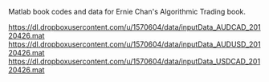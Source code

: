 Matlab book codes and data for Ernie Chan's Algorithmic Trading book.

https://dl.dropboxusercontent.com/u/1570604/data/inputData_AUDCAD_20120426.mat
https://dl.dropboxusercontent.com/u/1570604/data/inputData_AUDUSD_20120426.mat
https://dl.dropboxusercontent.com/u/1570604/data/inputData_USDCAD_20120426.mat
